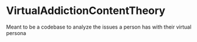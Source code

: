 # VirtualAddictionContentTheory
 Meant to be a codebase to analyze the issues a person has with their virtual persona
